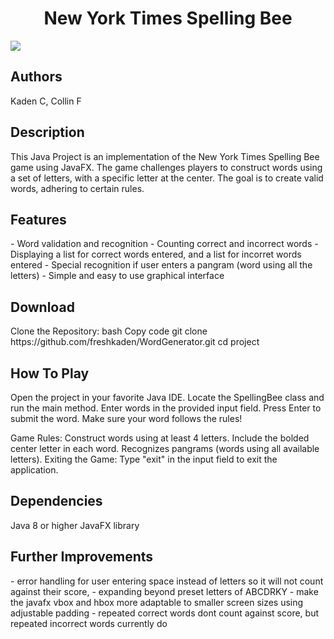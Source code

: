 <h1 align="center">New York Times Spelling Bee</h1>
<img src="https://github.com/freshkaden/WordGenerator/assets/66493708/d9026236-241d-466b-bb20-02766f09caef" />


<h2 align="left">Authors</h2>
Kaden C,
Collin F

<h2 align="left">Description</h2>
This Java Project is an implementation of the New York Times Spelling Bee game using JavaFX. The game challenges players to construct words using a set of letters, with a specific letter at the center. The goal is to create valid words, adhering to certain rules.

<h2 align="left">Features</h2>
- Word validation and recognition
- Counting correct and incorrect words
- Displaying a list for correct words entered, and a list for incorret words entered
- Special recognition if user enters a pangram (word using all the letters)
- Simple and easy to use graphical interface


<h2 align="left">Download</h2>
Clone the Repository:
bash
Copy code
git clone https://github.com/freshkaden/WordGenerator.git
cd project

<h2 align="left">How To Play</h2>

Open the project in your favorite Java IDE.
Locate the SpellingBee class and run the main method.
Enter words in the provided input field.
Press Enter to submit the word.
Make sure your word follows the rules!

Game Rules:
Construct words using at least 4 letters.
Include the bolded center letter in each word.
Recognizes pangrams (words using all available letters).
Exiting the Game:
Type "exit" in the input field to exit the application.

<h2 align="left">Dependencies</h2>
Java 8 or higher
JavaFX library

<h2 align="left">Further Improvements</h2>
- error handling for user entering space instead of letters so it will not count against their score,
- expanding beyond preset letters of ABCDRKY
- make the javafx vbox and hbox more adaptable to smaller screen sizes using adjustable padding
- repeated correct words dont count against score, but repeated incorrect words currently do





